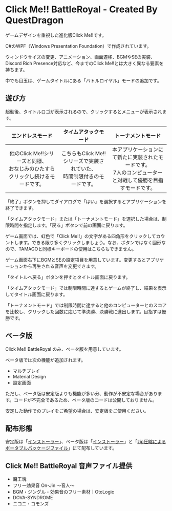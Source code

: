 # Click Me!! BattleRoyal - Created By QuestDragon
ゲームデザインを重視した進化版Click Me!!です。

C#のWPF（Windows Presentation Foundation）で作成されています。

ウィンドウサイズの変更、アニメーション、画面遷移、BGMやSEの実装、Discord Rich Presence対応など、今までのClick Me!!とは大きく異なる要素を持ちます。

中でも目玉は、ゲームタイトルにある「バトルロイヤル」モードの追加です。

## 遊び方
起動後、タイトルロゴが表示されるので、クリックするとメニューが表示されます。

| エンドレスモード | タイムアタックモード | トーナメントモード |
| :-------------: | :-------------: | :-------------: |
| 他のClick Me!!シリーズと同様、<br>おなじみのひたすらクリックし続けるモードです。 | こちらもClick Me!!シリーズで実装されていた、<br>時間制限付きのモードです。 | 本アプリケーションにて新たに実装されたモードです。<br>7人のコンピューターと対戦して優勝を目指すモードです。 |

「終了」ボタンを押してダイアログで「はい」を選択するとアプリケーションを終了できます。

「タイムアタックモード」または「トーナメントモード」を選択した場合は、制限時間を指定します。「戻る」ボタンで前の画面に戻ります。

ゲーム画面では、虹色で「Click Me!!」の文字がある四角形をクリックしてカウントします。できる限り多くクリックしましょう。なお、ボタンではなく図形なので、TAMAGOと同様キーボードの使用はこちらもできません。

ゲーム画面右下にBGMとSEの設定項目を用意しています。変更するとアプリケーションから再生される音声を変更できます。

「タイトルへ戻る」ボタンを押すとタイトル画面に戻ります。

「タイムアタックモード」では制限時間に達するとゲームが終了し、結果を表示してタイトル画面に戻ります。

「トーナメントモード」では制限時間に達すると他のコンピューターとのスコアを比較し、クリックした回数に応じて準決勝、決勝戦に進出します。目指すは優勝です。

## ベータ版
Click Me!! BattleRoyal のみ、ベータ版を用意しています。

ベータ版では次の機能が追加されます。

- マルチプレイ
- Material Design
- 設定画面

ただし、ベータ版は安定版よりも機能が多い分、動作が不安定な場合があります。コードが不完全であるため、ベータ版のコードは公開しておりません。

安定した動作でのプレイをご希望の場合は、安定版をご使用ください。

## 配布形態
安定版は「[インストーラー](https://github.com/QuestDragon/Click-Me/releases/download/Click_Me_BR/ClickMeBR_Setup.zip)」、ベータ版は「[インストーラー](https://github.com/QuestDragon/Click-Me/releases/download/Click_Me_BR_BETA/ClickMeBR-beta_Setup.zip)」と「[zip圧縮によるポータブルパッケージファイル](https://github.com/QuestDragon/Click-Me/releases/download/Click_Me_BR_BETA/ClickMeBR_Beta.zip)」にて配布しています。

## Click Me!! BattleRoyal 音声ファイル提供

- 魔王魂
- フリー効果音 On-Jin ～音人～
- BGM・ジングル・効果音のフリー素材｜OtoLogic
- DOVA-SYNDROME
- ニコニ・コモンズ
